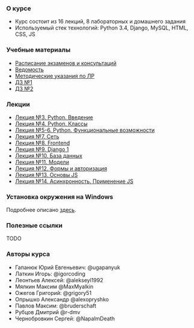 ### О курсе
* Курс состоит из 16 лекций, 8 лабораторных и домашнего задания
* Используемый стек технологий: Python 3.4, Django, MySQL, HTML, CSS, JS

### Учебные материалы

 * [Расписание экзаменов и консультаций](https://github.com/iu5team/iu5web/tree/master/rip_exam.pdf)
 * [Ведомость](https://docs.google.com/spreadsheets/d/1fCyF7xG42v-Y-TeLa03M5--EgTpjbofJ2GsEiDH8Wso/edit?usp=sharing)
 * [Методические указания по ЛР](https://github.com/iu5team/iu5web/tree/master/labs)
 * [ДЗ №1](https://github.com/iu5team/iu5web/tree/master/homework/rip_dz1.pdf)
 * [ДЗ №2](https://github.com/iu5team/iu5web/tree/master/homework/ТЗ%20на%20ДЗ.pdf)

### Лекции
 * [Лекция №3. Python. Введение](https://docs.google.com/presentation/d/1GPU_ZRpMBL-31poOgjKHzRALKyA1eNHFgYUAYd1zcDM/edit?usp=sharing)
 * [Лекция №4. Python. Классы](https://docs.google.com/presentation/d/1fqQv35Gz4RElPvoR-1G79vkBg7l1aHayMBH45Z-IVtU/edit#slide=id.p)
 * [Лекция №5-6. Python. Функциональные возможности](https://docs.google.com/presentation/d/1JkI3b0-XVK7E_YbagLgUYko8VoVr_Gqmp3VOfLzaaJE/edit#slide=id.p)
 * [Лекция №7. Сеть](https://drive.google.com/open?id=1mxkUMSBFUVW0WPVBoJx-e_2eIKDeqd0mK9N92Z4523U)
 * [Лекция №8. Frontend](https://docs.google.com/presentation/d/1YUeyVT-xjm67VEnu1JpUcr-b6gRC-KFW8SiV6WLRY0k/edit?usp=sharing)
 * [Лекция №9. Django 1](https://docs.google.com/presentation/d/1M7XxaW4JM5iYIwlgzzzxusIOAx3rILGUFFD6ZfDf470/edit?usp=sharing)
 * [Лекция №10. База данных](https://docs.google.com/presentation/d/1Zb-nPIrA_449IZvwTK47ZSU5dEEDQAW_Q2ZRcS3icQw/edit?usp=sharing)
 * [Лекция №11. Модели](https://drive.google.com/open?id=1gWk_Z2C5RnxkF4HmfmA4B-k1eaZ6aoX0BC-CePXFoXY)
 * [Лекция №12. Формы и авторизация](https://docs.google.com/presentation/d/1-qETqNEQwMTQ2dhWu_5c82htpfLK3mYyqid51qm1xN0/edit?usp=sharing)
 * [Лекция №13. Основы JS](https://drive.google.com/open?id=1LRQYD5LRW16qBh4EpttbZjxQMD-CI-bXrOUDDZowpbQ)
 * [Лекция №14. Асинхронность. Применение JS](https://docs.google.com/presentation/d/11nw1XMIAWgbaIrCo9KE_sLh8X1DPA95KOU3ukoYfijM/edit?usp=sharing)
 
### Установка окружения на Windows

Подробнее описано [здесь](https://github.com/iu5team/iu5web/blob/master/manual_install.md).

### Полезные ссылки

TODO

### Авторы курса
* Гапанюк Юрий Евгеньевич: @ugapanyuk
* Латкин Игорь: @igorcoding
* Леонтьев Алексей: @alekseyl1992
* Мялкин Максим @MaxMyalkin
* Ожегов Григорий: @grigory51
* Опрышко Александр @alexopryshko
* Павлов Максим: @bruderschaft
* Рубцов Дмитрий @r-dmv
* Чернобровкин Сергей: @NapalmDeath

